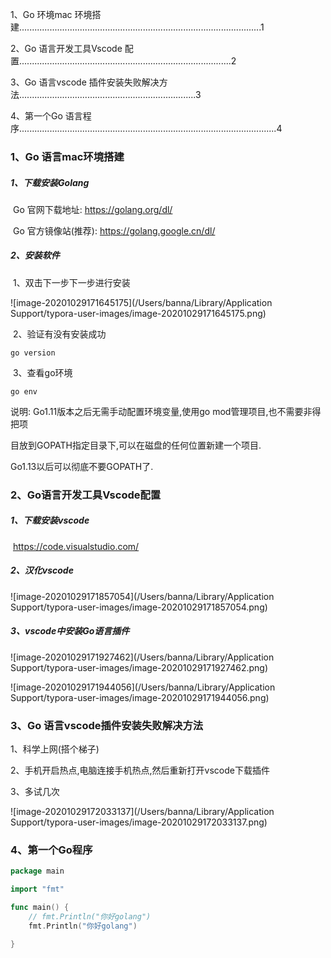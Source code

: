 1、Go 环境mac 环境搭建................................................................................................1

2、Go 语言开发工具Vscode 配置....................................................................................2

3、Go 语言vscode 插件安装失败解决方法......................................................................3

4、第一个Go 语言程序......................................................................................................4



### 1、Go 语言mac环境搭建

##### 1、下载安装Golang

​	Go 官网下载地址:  https://golang.org/dl/

​	Go 官方镜像站(推荐):  https://golang.google.cn/dl/



##### 2、安装软件

​	1、双击下一步下一步进行安装

![image-20201029171645175](/Users/banna/Library/Application Support/typora-user-images/image-20201029171645175.png)



​	2、验证有没有安装成功

```shell
go version
```



​	3、查看go环境

```shell
go env
```



说明:  Go1.11版本之后无需手动配置环境变量,使用go mod管理项目,也不需要非得把项

目放到GOPATH指定目录下,可以在磁盘的任何位置新建一个项目.

Go1.13以后可以彻底不要GOPATH了.



### 2、Go语言开发工具Vscode配置

##### 1、下载安装vscode

​	https://code.visualstudio.com/

##### 2、汉化vscode

![image-20201029171857054](/Users/banna/Library/Application Support/typora-user-images/image-20201029171857054.png)



##### 3、vscode中安装Go语言插件

![image-20201029171927462](/Users/banna/Library/Application Support/typora-user-images/image-20201029171927462.png)



![image-20201029171944056](/Users/banna/Library/Application Support/typora-user-images/image-20201029171944056.png)



### 3、Go 语言vscode插件安装失败解决方法

1、科学上网(搭个梯子)

2、手机开启热点,电脑连接手机热点,然后重新打开vscode下载插件

3、多试几次

![image-20201029172033137](/Users/banna/Library/Application Support/typora-user-images/image-20201029172033137.png)



### 4、第一个Go程序

```go
package main

import "fmt"

func main() {
	// fmt.Println("你好golang")
	fmt.Println("你好golang")

}
```

